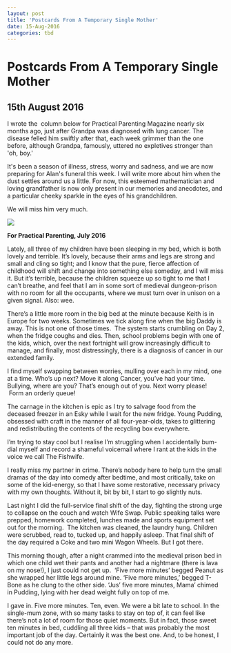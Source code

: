 ```yaml
---
layout: post
title: 'Postcards From A Temporary Single Mother'
date: 15-Aug-2016
categories: tbd
---
```


# Postcards From A Temporary Single Mother

## 15th August 2016

I wrote the  column below for Practical Parenting Magazine nearly six months ago,   just after Grandpa was diagnosed with lung cancer. The disease felled him swiftly after that, each week grimmer than the one before, although Grandpa, famously, uttered no expletives stronger than 'oh, boy.'

It's been a season of illness, stress, worry and sadness, and we are now preparing for Alan's funeral this week. I will write more about him when the dust settles around us a little. For now, this esteemed mathematician and loving grandfather is now only present in our memories and anecdotes, and a particular cheeky sparkle in the eyes of his grandchildren.

We will miss him very much.

<img class="photo-horiz" src="https://fbcdn-photos-b-a.akamaihd.net/hphotos-ak-xla1/v/t1.0-0/p235x350/12391846_10153903239076869_2014076754078475000_n.jpg?oh=b53241f221f9f954b8a07f044a181c40&amp;oe=5853D989&amp;__gda__=1478399228_9e773ba3165e129184922843aff7f495" />

**For Practical Parenting, July 2016**

Lately, all three of my children have been sleeping in my bed, which is both lovely and terrible. It’s lovely, because their arms and legs are strong and small and cling so tight; and I know that the pure, fierce affection of childhood will shift and change into something else someday, and I will miss it. But it’s terrible, because the children squeeze up so tight to me that I can’t breathe, and feel that I am in some sort of medieval dungeon-prison with no room for all the occupants, where we must turn over in unison on a given signal. Also: wee.

There’s a little more room in the big bed at the minute because Keith is in Europe for two weeks. Sometimes we tick along fine when the big Daddy is away. This is not one of those times.  The system starts crumbling on Day 2, when the fridge coughs and dies. Then, school problems begin with one of the kids, which, over the next fortnight will grow increasingly difficult to manage, and finally, most distressingly, there is a diagnosis of cancer in our extended family.

I find myself swapping between worries, mulling over each in my mind, one at a time. Who’s up next? Move it along Cancer, you’ve had your time. Bullying, where are you? That’s enough out of you. Next worry please!  Form an orderly queue!

The carnage in the kitchen is epic as I try to salvage food from the deceased freezer in an Esky while I wait for the new fridge. Young Pudding, obsessed with craft in the manner of all four-year-olds, takes to glittering and redistributing the contents of the recycling box everywhere.

I’m trying to stay cool but I realise I’m struggling when I accidentally bum-dial myself and record a shameful voicemail where I rant at the kids in the voice we call The Fishwife.

I really miss my partner in crime. There’s nobody here to help turn the small dramas of the day into comedy after bedtime, and most critically, take on some of the kid-energy, so that I have some restorative, necessary privacy with my own thoughts. Without it, bit by bit, I start to go slightly nuts.

Last night I did the full-service final shift of the day, fighting the strong urge to collapse on the couch and watch Wife Swap. Public speaking talks were prepped, homework completed, lunches made and sports equipment set out for the morning.  The kitchen was cleaned, the laundry hung. Children were scrubbed, read to, tucked up, and happily asleep. That final shift of the day required a Coke and two mini Wagon Wheels. But I got there.

This morning though, after a night crammed into the medieval prison bed in which one child wet their pants and another had a nightmare (there is lava on my nose!), I just could not get up.  ‘Five more minutes’ begged Peanut as she wrapped her little legs around mine. ‘Five more minutes,’ begged T-Bone as he clung to the other side. ‘Jus’ five more minutes, Mama’ chimed in Pudding, lying with her dead weight fully on top of me.

I gave in. Five more minutes. Ten, even. We were a bit late to school. In the single-mum zone, with so many tasks to stay on top of, it can feel like there’s not a lot of room for those quiet moments. But in fact, those sweet ten minutes in bed, cuddling all three kids – that was probably the most important job of the day. Certainly it was the best one. And, to be honest, I could not do any more.

 
